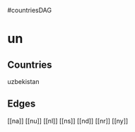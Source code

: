 #countriesDAG
# un

## Countries
uzbekistan

## Edges
[[na]]
[[nu]]
[[nl]]
[[ns]]
[[nd]]
[[nr]]
[[ny]]

